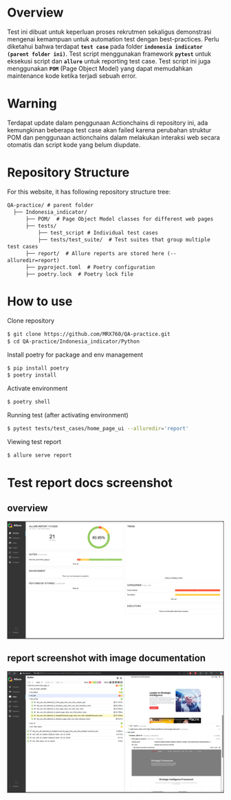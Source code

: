 # Overview
Test ini dibuat untuk keperluan proses rekrutmen sekaligus demonstrasi mengenai kemampuan untuk automation test dengan best-practices. Perlu diketahui bahwa terdapat **`test case`** pada folder **`indonesia indicator (parent folder ini)`**. Test script menggunakan framework **`pytest`** untuk eksekusi script dan **`allure`** untuk reporting test case.  Test script ini juga menggunakan **`POM`** (Page Object Model) yang dapat memudahkan maintenance kode ketika terjadi sebuah error. 

# Warning
Terdapat update dalam penggunaan Actionchains di repository ini, ada kemungkinan beberapa test case akan failed karena perubahan struktur POM dan penggunaan actionchains dalam melakukan interaksi web secara otomatis dan script kode yang belum diupdate.  

# Repository Structure
For this website, it has following repository structure tree:

```
QA-practice/ # parent folder
  ├── Indonesia_indicator/
      ├── POM/  # Page Object Model classes for different web pages
      ├── tests/
          ├── test_script # Individual test cases
          ├── tests/test_suite/  # Test suites that group multiple test cases
      ├── report/  # Allure reports are stored here (--alluredir=report)
      ├── pyproject.toml  # Poetry configuration
      ├── poetry.lock  # Poetry lock file
```

# How to use
Clone repository
```bash
$ git clone https://github.com/MRX760/QA-practice.git
$ cd QA-practice/Indonesia_indicator/Python
```

Install poetry for package and env management
```bash
$ pip install poetry
$ poetry install 
```

Activate environment
```bash
$ poetry shell
```

Running test (after activating environment)
```bash
$ pytest tests/test_cases/home_page_ui --alluredir='report'
```

Viewing test report
```bash
$ allure serve report
```

# Test report docs screenshot
## overview
![test report screenshot](https://github.com/MRX760/QA-practice/blob/main/Indonesia_indicator/Python/assets/allure_report2.png)

## report screenshot with image documentation
![test report screenshot](https://github.com/MRX760/QA-practice/blob/main/Indonesia_indicator/Python/assets/allure_report1.png)
